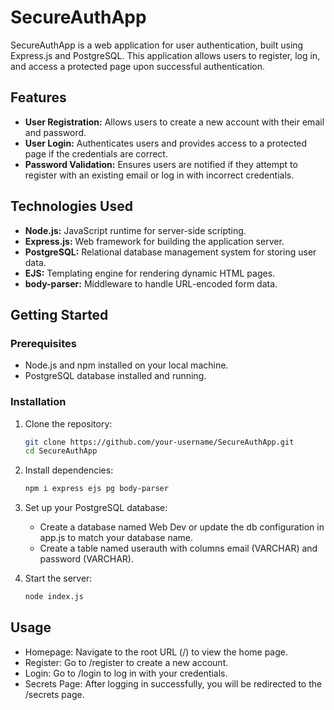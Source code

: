 # SecureAuthApp

SecureAuthApp is a web application for user authentication, built using Express.js and PostgreSQL. This application allows users to register, log in, and access a protected page upon successful authentication.

## Features

- **User Registration:** Allows users to create a new account with their email and password.
- **User Login:** Authenticates users and provides access to a protected page if the credentials are correct.
- **Password Validation:** Ensures users are notified if they attempt to register with an existing email or log in with incorrect credentials.

## Technologies Used

- **Node.js:** JavaScript runtime for server-side scripting.
- **Express.js:** Web framework for building the application server.
- **PostgreSQL:** Relational database management system for storing user data.
- **EJS:** Templating engine for rendering dynamic HTML pages.
- **body-parser:** Middleware to handle URL-encoded form data.

## Getting Started

### Prerequisites

- Node.js and npm installed on your local machine.
- PostgreSQL database installed and running.

### Installation

1. Clone the repository:
   ```bash
   git clone https://github.com/your-username/SecureAuthApp.git
   cd SecureAuthApp

2. Install dependencies:

   ```bash
   npm i express ejs pg body-parser

3. Set up your PostgreSQL database:

   - Create a database named Web Dev or update the db configuration in app.js to match your database name.
   - Create a table named userauth with columns email (VARCHAR) and password (VARCHAR).

4. Start the server:

   ```bash
   node index.js

## Usage

- Homepage: Navigate to the root URL (/) to view the home page.
- Register: Go to /register to create a new account.
- Login: Go to /login to log in with your credentials.
- Secrets Page: After logging in successfully, you will be redirected to the /secrets page.
